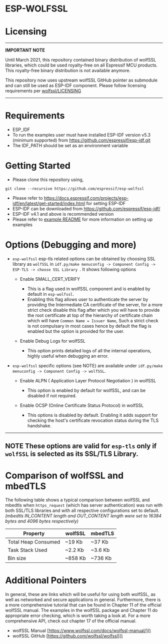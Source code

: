 ESP-WOLFSSL
===========

# Licensing


---
**IMPORTANT NOTE**

Until March 2021, this repository contained binary distribution of wolfSSL libraries, which could be used royalty-free on all Espressif MCU products. This royalty-free binary distribution is not available anymore.

This repository now uses upstream wolfSSL GitHub pointer as submodule and can still be used as ESP-IDF component. Please follow licensing requirements per [wolfssl/LICENSING](https://github.com/wolfSSL/wolfssl/blob/master/LICENSING)

---

# Requirements
- ESP_IDF
 - To run the examples user must have installed ESP-IDF version v5.3 (minimum supported) from https://github.com/espressif/esp-idf.git
 - The IDF_PATH should be set as an environment variable

# Getting Started

- Please clone this repository using,
 ```
 git clone --recursive https://github.com/espressif/esp-wolfssl
 ```
- Please refer to https://docs.espressif.com/projects/esp-idf/en/latest/get-started/index.html for setting ESP-IDF
 - ESP-IDF can be downloaded from https://github.com/espressif/esp-idf/
 - ESP-IDF v4.1 and above is recommended version
- Please refer to [example README](examples/README.md) for more information on setting up examples

# Options (Debugging and more)
- `esp-wolfssl` esp-tls related options can be obtained by choosing SSL library as `wolfSSL` in `idf.py/make menuconfig -> Component Config -> ESP-TLS -> choose SSL Library `.
It shows following options

    - Enable SMALL_CERT_VERIFY
        - This is a flag used in wolfSSL component and is enabled by default in `esp-wolfssl`.
        - Enabling this flag allows user to authenticate the server by providing the Intermediate CA certificate of the server, for a more strict check disable this flag after which you will have to provide the root certificate at top of the hierarchy of certificate chain which will have `Common Name = Issuer Name`, Such a strict check is not compulsary in most cases hence by default the flag is enabled but the option is provided for the user.

    - Enable Debug Logs for wolfSSL
        - This option prints detailed logs of all the internal operations, highly useful when debugging an error.

- `esp-wolfssl` specific options (see NOTE) are available under `idf.py/make menuconfig -> Component Config -> wolfSSL`.

    - Enable ALPN ( Application Layer Protocol Negotiation ) in wolfSSL
        - This option is enabled by default for wolfSSL, and can be disabled if not required.

    - Enable OCSP (Online Certificate Status Protocol) in wolfSSL
        - This options is disabled by default. Enabling it adds support for checking the host's certificate revocation status
          during the TLS handshake.
---
**NOTE**
 These options are valid for `esp-tls` only if `wolfSSL` is selected as its SSL/TLS Library.
---
# Comparison of wolfSSL and mbedTLS

The following table shows a typical comparison between wolfSSL and mbedtls when `https_request` (which has server authentication) was run with both
SSL/TLS libraries and with all respective configurations set to default.
_(mbedtls IN_CONTENT length and OUT_CONTENT length were set to 16384 bytes and 4096 bytes respectively)_

| Property | wolfSSL | mbedTLS |
|--------------------|----------|----------|
| Total Heap Consumed| ~19 Kb | ~37 Kb |
| Task Stack Used | ~2.2 Kb | ~3.6 Kb |
| Bin size | ~858 Kb | ~736 Kb |

# Additional Pointers

In general, these are links which will be useful for using both wolfSSL, as well as networked and secure applications in general. Furthermore, there is a more comprehensive tutorial that can be found in Chapter 11 of the official wolfSSL manual. The examples in the wolfSSL package and Chapter 11 do appropriate error checking, which is worth taking a look at. For a more comprehensive API, check out chapter 17 of the official manual.

- wolfSSL Manual [https://www.wolfssl.com/docs/wolfssl-manual/]()
- wolfSSL GitHub
 [https://github.com/wolfssl/wolfssl]()
